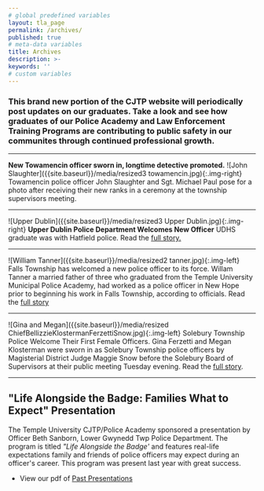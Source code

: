 ```yaml
---
# global predefined variables
layout: tla_page
permalink: /archives/
published: true
# meta-data variables
title: Archives
description: >-
keywords: ''
# custom variables
---
```

### This brand new portion of the CJTP website will periodically post updates on our graduates. Take a look and see how graduates of our Police Academy and Law Enforcement Training Programs are contributing to public safety in our communites through continued professional growth.

___

**New Towamencin officer sworn in, longtime detective promoted.**
![John Slaughter]({{site.baseurl}}/media/resized3 towamencin.jpg){:.img-right}
Towamencin police officer John Slaughter and Sgt. Michael Paul pose for a photo after receiving their new ranks in a ceremony at the township supervisors meeting.

___

![Upper Dublin]({{site.baseurl}}/media/resized3 Upper Dublin.jpg){:.img-right}
**Upper Dublin Police Department Welcomes New Officer**
UDHS graduate was with Hatfield police. Read the [full story.](http://www.montgomerynews.com/amblergazette/news/upper-dublin-police-department-welcomes-new-officer/article_bcacc8ef-f37b-5d38-a5f1-339c1b6f2e64.html)


___

![William Tanner]({{site.baseurl}}/media/resized2 tanner.jpg){:.img-left}
Falls Township has welcomed a new police officer to its force. Willam Tanner a married father of three who graduated from the Temple University Municipal Police Academy, had worked as a police officer in New Hope prior to beginning his work in Falls Township, according to officials. Read the [full story](http://levittownnow.com/2016/05/20/falls-twp-welcomes-new-officer-updates-community-department/)

___

![Gina and Megan]({{site.baseurl}}/media/resized ChiefBellizzieKlostermanFerzettiSnow.jpg){:.img-left}
Solebury Township Police Welcome Their First Female Officers. Gina Ferzetti and Megan Klosterman were sworn in as Solebury Township police officers by Magisterial District Judge Maggie Snow before the Solebury Board of Supervisors at their public meeting Tuesday evening. Read the [full story](https://www.newhopefreepress.com/2019/01/16/solebury-township-police-welcome-their-first-female-officers/). 

___

## "Life Alongside the Badge: Families What to Expect" Presentation
The Temple University CJTP/Police Academy sponsored a presentation by Officer Beth Sanborn, Lower Gwynedd Twp Police Department. The program is titled _"Life Alongside the Badge'_ and features real-life expectations family and friends of police officers may expect during an officer's career. This program was present last year with great success.
- View our pdf of [Past Presentations](https://liberalarts.temple.edu/sites/liberalarts/files/CJTP%20Past%20Presentations.pdf)
